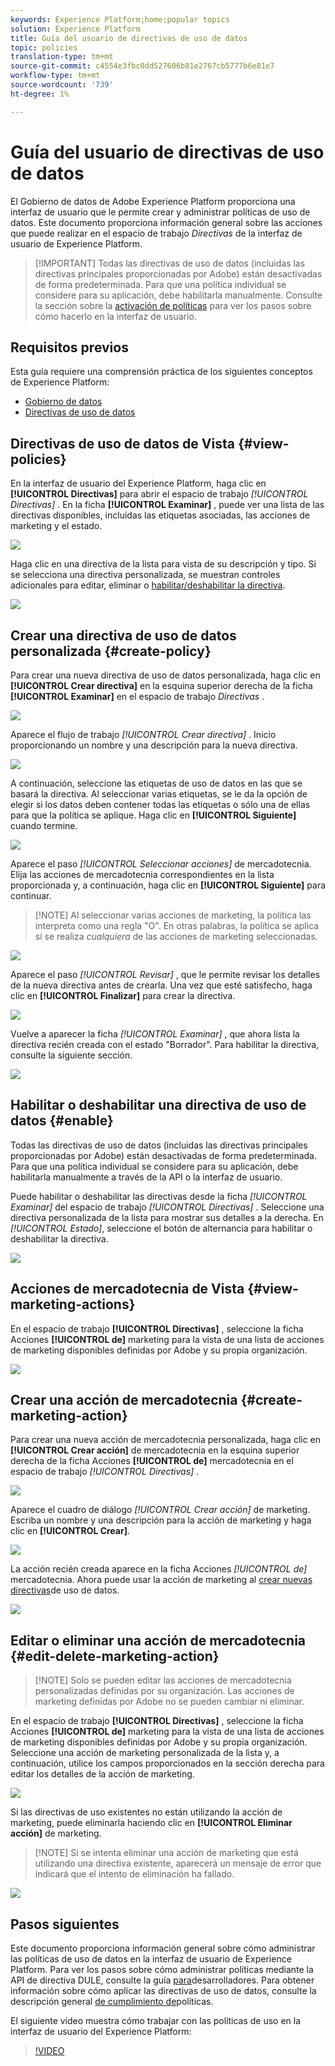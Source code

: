```yaml
---
keywords: Experience Platform;home;popular topics
solution: Experience Platform
title: Guía del usuario de directivas de uso de datos
topic: policies
translation-type: tm+mt
source-git-commit: c4554e3fbc0dd527606b81e2767cb5777b6e81e7
workflow-type: tm+mt
source-wordcount: '739'
ht-degree: 1%

---
```



# Guía del usuario de directivas de uso de datos

El Gobierno de datos de Adobe Experience Platform proporciona una interfaz de usuario que le permite crear y administrar políticas de uso de datos. Este documento proporciona información general sobre las acciones que puede realizar en el espacio de trabajo _Directivas_ de la interfaz de usuario de Experience Platform.

>[!IMPORTANT] Todas las directivas de uso de datos (incluidas las directivas principales proporcionadas por Adobe) están desactivadas de forma predeterminada. Para que una política individual se considere para su aplicación, debe habilitarla manualmente. Consulte la sección sobre la [activación de políticas](#enable) para ver los pasos sobre cómo hacerlo en la interfaz de usuario.

## Requisitos previos

Esta guía requiere una comprensión práctica de los siguientes conceptos de Experience Platform:

- [Gobierno de datos](../home.md)
- [Directivas de uso de datos](./overview.md)

## Directivas de uso de datos de Vista {#view-policies}

En la interfaz de usuario del Experience Platform, haga clic en **[!UICONTROL Directivas]** para abrir el espacio de trabajo *[!UICONTROL Directivas]* . En la ficha **[!UICONTROL Examinar]** , puede ver una lista de las directivas disponibles, incluidas las etiquetas asociadas, las acciones de marketing y el estado.

![](../images/policies/browse-policies.png)

Haga clic en una directiva de la lista para vista de su descripción y tipo. Si se selecciona una directiva personalizada, se muestran controles adicionales para editar, eliminar o [habilitar/deshabilitar la directiva](#enable).

![](../images/policies/policy-details.png)

## Crear una directiva de uso de datos personalizada {#create-policy}

Para crear una nueva directiva de uso de datos personalizada, haga clic en **[!UICONTROL Crear directiva]** en la esquina superior derecha de la ficha **[!UICONTROL Examinar]** en el espacio de trabajo *Directivas* .

![](../images/policies/create-policy-button.png)

Aparece el flujo de trabajo *[!UICONTROL Crear directiva]* . Inicio proporcionando un nombre y una descripción para la nueva directiva.

![](../images/policies/create-policy-description.png)

A continuación, seleccione las etiquetas de uso de datos en las que se basará la directiva. Al seleccionar varias etiquetas, se le da la opción de elegir si los datos deben contener todas las etiquetas o sólo una de ellas para que la política se aplique. Haga clic en **[!UICONTROL Siguiente]** cuando termine.

![](../images/policies/add-labels.png)

Aparece el paso *[!UICONTROL Seleccionar acciones]* de mercadotecnia. Elija las acciones de mercadotecnia correspondientes en la lista proporcionada y, a continuación, haga clic en **[!UICONTROL Siguiente]** para continuar.

>[!NOTE] Al seleccionar varias acciones de marketing, la política las interpreta como una regla &quot;O&quot;. En otras palabras, la política se aplica si se realiza _cualquiera_ de las acciones de marketing seleccionadas.

![](../images/policies/add-marketing-actions.png)

Aparece el paso *[!UICONTROL Revisar]* , que le permite revisar los detalles de la nueva directiva antes de crearla. Una vez que esté satisfecho, haga clic en **[!UICONTROL Finalizar]** para crear la directiva.

![](../images/policies/policy-review.png)

Vuelve a aparecer la ficha *[!UICONTROL Examinar]* , que ahora lista la directiva recién creada con el estado &quot;Borrador&quot;. Para habilitar la directiva, consulte la siguiente sección.

![](../images/policies/created-policy.png)

## Habilitar o deshabilitar una directiva de uso de datos {#enable}

Todas las directivas de uso de datos (incluidas las directivas principales proporcionadas por Adobe) están desactivadas de forma predeterminada. Para que una política individual se considere para su aplicación, debe habilitarla manualmente a través de la API o la interfaz de usuario.

Puede habilitar o deshabilitar las directivas desde la ficha *[!UICONTROL Examinar]* del espacio de trabajo *[!UICONTROL Directivas]* . Seleccione una directiva personalizada de la lista para mostrar sus detalles a la derecha. En *[!UICONTROL Estado]*, seleccione el botón de alternancia para habilitar o deshabilitar la directiva.

![](../images/policies/enable-policy.png)

## Acciones de mercadotecnia de Vista {#view-marketing-actions}

En el espacio de trabajo **[!UICONTROL Directivas]** , seleccione la ficha Acciones **[!UICONTROL de]** marketing para la vista de una lista de acciones de marketing disponibles definidas por Adobe y su propia organización.

![](../images/policies/marketing-actions.png)

## Crear una acción de mercadotecnia {#create-marketing-action}

Para crear una nueva acción de mercadotecnia personalizada, haga clic en **[!UICONTROL Crear acción]** de mercadotecnia en la esquina superior derecha de la ficha Acciones **[!UICONTROL de]** mercadotecnia en el espacio de trabajo *[!UICONTROL Directivas]* .

![](../images/policies/create-marketing-action.png)

Aparece el cuadro de diálogo *[!UICONTROL Crear acción]* de marketing. Escriba un nombre y una descripción para la acción de marketing y haga clic en **[!UICONTROL Crear]**.

![](../images/policies/create-marketing-action-details.png)

La acción recién creada aparece en la ficha Acciones *[!UICONTROL de]* mercadotecnia. Ahora puede usar la acción de marketing al [crear nuevas directivas](#create-policy)de uso de datos.

![](../images/policies/created-marketing-action.png)

## Editar o eliminar una acción de mercadotecnia {#edit-delete-marketing-action}

>[!NOTE] Solo se pueden editar las acciones de mercadotecnia personalizadas definidas por su organización. Las acciones de marketing definidas por Adobe no se pueden cambiar ni eliminar.

En el espacio de trabajo **[!UICONTROL Directivas]** , seleccione la ficha Acciones **[!UICONTROL de]** marketing para la vista de una lista de acciones de marketing disponibles definidas por Adobe y su propia organización. Seleccione una acción de marketing personalizada de la lista y, a continuación, utilice los campos proporcionados en la sección derecha para editar los detalles de la acción de marketing.

![](../images/policies/edit-marketing-action.png)

Si las directivas de uso existentes no están utilizando la acción de marketing, puede eliminarla haciendo clic en **[!UICONTROL Eliminar acción]** de marketing.

>[!NOTE] Si se intenta eliminar una acción de marketing que está utilizando una directiva existente, aparecerá un mensaje de error que indicará que el intento de eliminación ha fallado.

![](../images/policies/delete-marketing-action.png)

## Pasos siguientes

Este documento proporciona información general sobre cómo administrar las políticas de uso de datos en la interfaz de usuario de Experience Platform. Para ver los pasos sobre cómo administrar políticas mediante la API de directiva DULE, consulte la guía [para](../api/getting-started.md)desarrolladores. Para obtener información sobre cómo aplicar las directivas de uso de datos, consulte la descripción general [de cumplimiento de](../enforcement/overview.md)políticas.

El siguiente vídeo muestra cómo trabajar con las políticas de uso en la interfaz de usuario del Experience Platform:

>[!VIDEO](https://video.tv.adobe.com/v/32977?quality=12&learn=on)